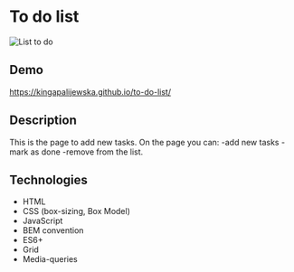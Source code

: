 # To do list
![List to do]()
## Demo
https://kingapalijewska.github.io/to-do-list/
## Description
This is the page to add new tasks. On the page you can: 
-add new tasks
-mark as done
-remove from the list.
## Technologies
- HTML
- CSS (box-sizing, Box Model)
- JavaScript
- BEM convention
- ES6+
- Grid
- Media-queries
